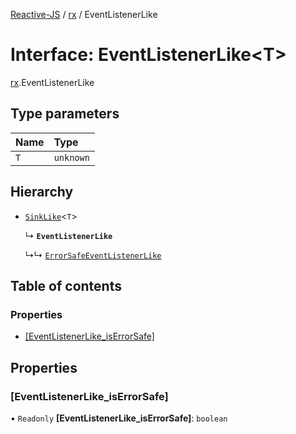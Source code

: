 [Reactive-JS](../README.md) / [rx](../modules/rx.md) / EventListenerLike

# Interface: EventListenerLike<T\>

[rx](../modules/rx.md).EventListenerLike

## Type parameters

| Name | Type |
| :------ | :------ |
| `T` | `unknown` |

## Hierarchy

- [`SinkLike`](rx.SinkLike.md)<`T`\>

  ↳ **`EventListenerLike`**

  ↳↳ [`ErrorSafeEventListenerLike`](rx.ErrorSafeEventListenerLike.md)

## Table of contents

### Properties

- [[EventListenerLike\_isErrorSafe]](rx.EventListenerLike.md#[eventlistenerlike_iserrorsafe])

## Properties

### [EventListenerLike\_isErrorSafe]

• `Readonly` **[EventListenerLike\_isErrorSafe]**: `boolean`

